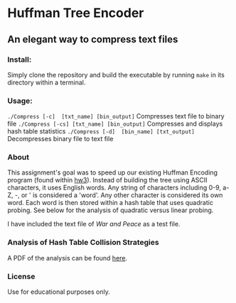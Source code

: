 
# Huffman Tree Encoder
## An elegant way to compress text files

### Install:
Simply clone the repository and build the executable by running `make` in its directory within a terminal.

### Usage:
`./Compress [-c]  [txt_name] [bin_output]`  Compresses text file to binary file
`./Compress [-cs] [txt_name] [bin_output]`  Compresses and displays hash table statistics
`./Compress [-d]  [bin_name] [txt_output]`  Decompresses binary file to text file

### About
This assignment's goal was to speed up our existing Huffman Encoding program (found within [hw3](https://github.com/jmbannon/Schoolwork/tree/master/tcss342_data_structures/hw3)).  Instead of building the tree using ASCII characters, it uses English words. Any string of characters including 0-9, a-Z, -, or ' is considered a 'word'. Any other character is considered its own word.  Each word is then stored within a hash table that uses quadratic probing.  See below for the analysis of quadratic versus linear probing.

I have included the text file of *War and Peace* as a test file. 

### Analysis of Hash Table Collision Strategies
A PDF of the analysis can be found [here](https://github.com/jmbannon/Schoolwork/blob/master/tcss342_data_structures/hw4/hash_collision_analysis.pdf).

### License
Use for educational purposes only.
